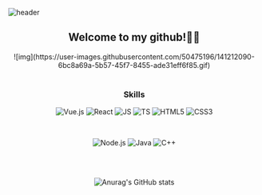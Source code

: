 ![header](https://capsule-render.vercel.app/api?type=waving&color=0:1E90FF,100:F08080&height=300&section=header&text=&fontSize=90)

<div align="center">
 <h2> Welcome to my github!🥳😎 </h2>
 ![img](https://user-images.githubusercontent.com/50475196/141212090-6bc8a69a-5b57-45f7-8455-ade31eff6f85.gif)
<br/>
<br/>

 ### Skills
 ![Vue.js](https://img.shields.io/badge/Vue.js-4FC08D?style=flat-square&logo=Vue.js&logoColor=black)
 ![React](https://img.shields.io/badge/React-61DAFB?style=flat-square&logo=React&logoColor=black)
 ![JS](https://img.shields.io/badge/JavaScript-F7DF1E?style=flat-square&logo=JavaScript&logoColor=black)
 ![TS](https://img.shields.io/badge/TypeScript-3178C6?style=flat-square&logo=TypeScript&logoColor=white)
 ![HTML5](https://img.shields.io/badge/HTML-E34F26?style=flat-square&logo=HTML5&logoColor=white)
 ![CSS3](https://img.shields.io/badge/CSS-1572B6?style=flat-square&logo=CSS3&logoColor=white)
 
 <br/>

 ![Node.js](https://img.shields.io/badge/Node.js-339933?style=flat-square&logo=Node.js&logoColor=white)
 ![Java](https://img.shields.io/badge/Java-007396?style=flat-square&logo=Java&logoColor=white)
 ![C++](https://img.shields.io/badge/C++-00599C?style=flat-square&logo=cplusplus&logoColor=white)
 
 <br/>
 <br/>
 
 ![Anurag's GitHub stats](https://github-readme-stats.vercel.app/api?username=dearyeon&show_icons=true&theme=radical)

</div>

